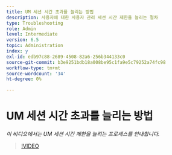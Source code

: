 ```yaml
---
title: UM 세션 시간 초과를 늘리는 방법
description: 사용자에 대한 사용자 관리 세션 시간 제한을 늘리는 절차
type: Troubleshooting
role: Admin
level: Intermediate
version: 6.5
topic: Administration
index: y
exl-id: edb97c88-2689-4508-82a6-256b344133c0
source-git-commit: b3e9251bdb18a008be95c1fa9e5c79252a74fc98
workflow-type: tm+mt
source-wordcount: '34'
ht-degree: 0%

---
```



# UM 세션 시간 초과를 늘리는 방법

*이 비디오에서는 UM 세션 시간 제한을 늘리는 프로세스를 안내합니다.*

>[!VIDEO](https://video.tv.adobe.com/v/335503?quality=12&learn=on)
